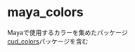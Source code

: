 # maya_colors
Mayaで使用するカラーを集めたパッケージ  
[cud_colors](https://github.com/kissiy179/cud_colors)パッケージを含む
